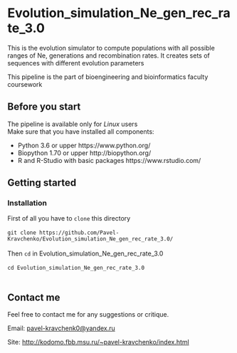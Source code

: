 # Evolution_simulation_Ne_gen_rec_rate_3.0

This is the evolution simulator to compute populations with all possible ranges of Ne, generations and recombination rates. It creates sets of sequences with different evolution parameters

This pipeline is the part of bioengineering and bioinformatics faculty coursework

## Before you start

The pipeline is available only for <i>Linux</i> users </br>
Make sure that you have installed all components:
<ul>
<li>Python 3.6 or upper https://www.python.org/
<li>Biopython 1.70 or upper http://biopython.org/
<li>R and R-Studio with basic packages https://www.rstudio.com/
</ul>


## Getting started

### Installation

First of all you have to ```clone``` this directory</br></br>
```git clone https://github.com/Pavel-Kravchenko/Evolution_simulation_Ne_gen_rec_rate_3.0/```</br></br>
Then ```cd``` in Evolution_simulation_Ne_gen_rec_rate_3.0</br></br>
```cd Evolution_simulation_Ne_gen_rec_rate_3.0```</br></br>

## Contact me

Feel free to contact me for any suggestions or critique.

Email: pavel-kravchenk0@yandex.ru 

Site: http://kodomo.fbb.msu.ru/~pavel-kravchenko/index.html 
